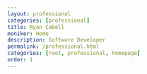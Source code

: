```yaml
---
layout: professional
categories: [professional]
title: Ryan Cabell
moniker: Home
description: Software Developer
permalink: /professional.html
categories: [root, professional, homepage]
order: 1
---
```

